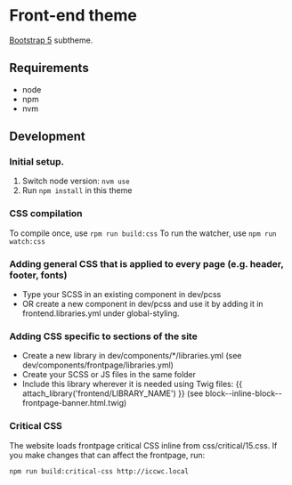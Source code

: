# Front-end theme

[Bootstrap 5](https://www.drupal.org/project/edwt) subtheme.

## Requirements

* node
* npm
* nvm

## Development

### Initial setup.

1. Switch node version: `nvm use`
2. Run `npm install` in this theme

### CSS compilation

To compile once, use `rpm run build:css`
To run the watcher, use `npm run watch:css`

### Adding general CSS that is applied to every page (e.g. header, footer, fonts)

- Type your SCSS in an existing component in dev/pcss
- OR create a new component in dev/pcss and use it by adding it in frontend.libraries.yml under global-styling.

### Adding CSS specific to sections of the site

- Create a new library in dev/components/*/libraries.yml (see dev/components/frontpage/libraries.yml)
- Create your SCSS or JS files in the same folder
- Include this library wherever it is needed using Twig files: {{ attach_library('frontend/LIBRARY_NAME') }} (see block--inline-block--frontpage-banner.html.twig)

### Critical CSS

The website loads frontpage critical CSS inline from css/critical/15.css. If you make changes that can affect the frontpage, run:

`npm run build:critical-css http://iccwc.local`
